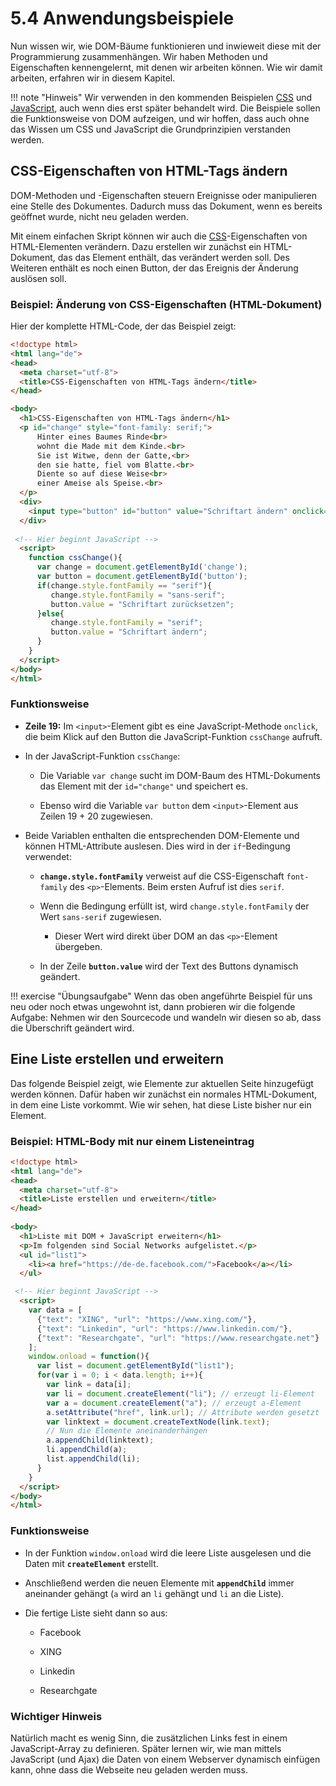 # 5.4 Anwendungsbeispiele

Nun wissen wir, wie DOM-Bäume funktionieren und inwieweit diese mit der Programmierung zusammenhängen. Wir haben Methoden und Eigenschaften kennengelernt, mit denen wir arbeiten können. Wie wir damit arbeiten, erfahren wir in diesem Kapitel.

!!! note "Hinweis"
    Wir verwenden in den kommenden Beispielen [CSS](https://developer.mozilla.org/de/docs/Web/CSS) und [JavaScript](https://developer.mozilla.org/de/docs/Web/JavaScript), auch wenn dies erst später behandelt wird. Die Beispiele sollen die Funktionsweise von DOM aufzeigen, und wir hoffen, dass auch ohne das Wissen um CSS und JavaScript die Grundprinzipien verstanden werden.


## CSS-Eigenschaften von HTML-Tags ändern

DOM-Methoden und -Eigenschaften steuern Ereignisse oder manipulieren eine Stelle des Dokumentes. Dadurch muss das Dokument, wenn es bereits geöffnet wurde, nicht neu geladen werden.

Mit einem einfachen Skript können wir auch die [CSS](https://developer.mozilla.org/de/docs/Web/CSS)-Eigenschaften von HTML-Elementen verändern. Dazu erstellen wir zunächst ein HTML-Dokument, das das Element enthält, das verändert werden soll. Des Weiteren enthält es noch einen Button, der das Ereignis der Änderung auslösen soll.

### Beispiel: Änderung von CSS-Eigenschaften (HTML-Dokument)

Hier der komplette HTML-Code, der das Beispiel zeigt:

```html linenums="1" hl_lines="10 19 25 26"
<!doctype html>	
<html lang="de">
<head>
  <meta charset="utf-8">
  <title>CSS-Eigenschaften von HTML-Tags ändern</title>
</head>

<body>
  <h1>CSS-Eigenschaften von HTML-Tags ändern</h1>
  <p id="change" style="font-family: serif;">
      Hinter eines Baumes Rinde<br>
      wohnt die Made mit dem Kinde.<br>
      Sie ist Witwe, denn der Gatte,<br>
      den sie hatte, fiel vom Blatte.<br>
      Diente so auf diese Weise<br>
      einer Ameise als Speise.<br>
  </p>
  <div>
    <input type="button" id="button" value="Schriftart ändern" onclick="cssChange();" />
  </div>
 
 <!-- Hier beginnt JavaScript -->
  <script>
	function cssChange(){
      var change = document.getElementById('change');
      var button = document.getElementById('button');
      if(change.style.fontFamily == "serif"){
         change.style.fontFamily = "sans-serif";
         button.value = "Schriftart zurücksetzen";
      }else{
         change.style.fontFamily = "serif";
         button.value = "Schriftart ändern";
      }
    }
  </script> 
</body>
</html>
```

### Funktionsweise

- **Zeile 19:** Im `<input>`-Element gibt es eine JavaScript-Methode `onclick`, die beim Klick auf den Button die JavaScript-Funktion `cssChange` aufruft.

- In der JavaScript-Funktion `cssChange`:

  - Die Variable `var change` sucht im DOM-Baum des HTML-Dokuments das Element mit der `id="change"` und speichert es.

  - Ebenso wird die Variable `var button` dem `<input>`-Element aus Zeilen 19 + 20 zugewiesen.

- Beide Variablen enthalten die entsprechenden DOM-Elemente und können HTML-Attribute auslesen. Dies wird in der `if`-Bedingung verwendet:

  - **`change.style.fontFamily`** verweist auf die CSS-Eigenschaft `font-family` des `<p>`-Elements. Beim ersten Aufruf ist dies `serif`.

  - Wenn die Bedingung erfüllt ist, wird `change.style.fontFamily` der Wert `sans-serif` zugewiesen.

    - Dieser Wert wird direkt über DOM an das `<p>`-Element übergeben.

  - In der Zeile **`button.value`** wird der Text des Buttons dynamisch geändert.

!!! exercise "Übungsaufgabe"
    Wenn das oben angeführte Beispiel für uns neu oder noch etwas ungewohnt ist, dann probieren wir die folgende Aufgabe: Nehmen wir den Sourcecode und wandeln wir diesen so ab, dass die Überschrift geändert wird.

## Eine Liste erstellen und erweitern

Das folgende Beispiel zeigt, wie Elemente zur aktuellen Seite hinzugefügt werden können. Dafür haben wir zunächst ein normales HTML-Dokument, in dem eine Liste vorkommt. Wie wir sehen, hat diese Liste bisher nur ein Element.

### Beispiel: HTML-Body mit nur einem Listeneintrag

```html linenums="1" hl_lines="10 23"
<!doctype html>															
<html lang="de">
<head>
  <meta charset="utf-8">
  <title>Liste erstellen und erweitern</title>
</head>
  
<body>
  <h1>Liste mit DOM + JavaScript erweitern</h1>
  <p>Im folgenden sind Social Networks aufgelistet.</p>
  <ul id="list1">
	<li><a href="https://de-de.facebook.com/">Facebook</a></li>
  </ul>

 <!-- Hier beginnt JavaScript -->  
  <script>
    var data = [
      {"text": "XING", "url": "https://www.xing.com/"},
      {"text": "Linkedin", "url": "https://www.linkedin.com/"},
      {"text": "Researchgate", "url": "https://www.researchgate.net"} 
	];
    window.onload = function(){
      var list = document.getElementById("list1");
      for(var i = 0; i < data.length; i++){
        var link = data[i];
        var li = document.createElement("li"); // erzeugt li-Element
        var a = document.createElement("a"); // erzeugt a-Element
        a.setAttribute("href", link.url); // Attribute werden gesetzt
        var linktext = document.createTextNode(link.text); 
        // Nun die Elemente aneinanderhängen
        a.appendChild(linktext);
        li.appendChild(a);
        list.appendChild(li);
      }
    }
  </script>
</body>
</html>
```

### Funktionsweise

- In der Funktion `window.onload` wird die leere Liste ausgelesen und die Daten mit **`createElement`** erstellt.

- Anschließend werden die neuen Elemente mit **`appendChild`** immer aneinander gehängt (`a` wird an `li` gehängt und `li` an die Liste).

- Die fertige Liste sieht dann so aus:

    - Facebook

    - XING

    - Linkedin

    - Researchgate

### Wichtiger Hinweis

Natürlich macht es wenig Sinn, die zusätzlichen Links fest in einem JavaScript-Array zu definieren. Später lernen wir, wie man mittels JavaScript (und Ajax) die Daten von einem Webserver dynamisch einfügen kann, ohne dass die Webseite neu geladen werden muss.
